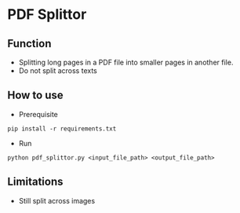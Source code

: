 # PDF Splittor

## Function
- Splitting long pages in a PDF file into smaller pages in another file.
- Do not split across texts

## How to use
- Prerequisite
```
pip install -r requirements.txt
```

- Run
```
python pdf_splittor.py <input_file_path> <output_file_path>
```

## Limitations
- Still split across images